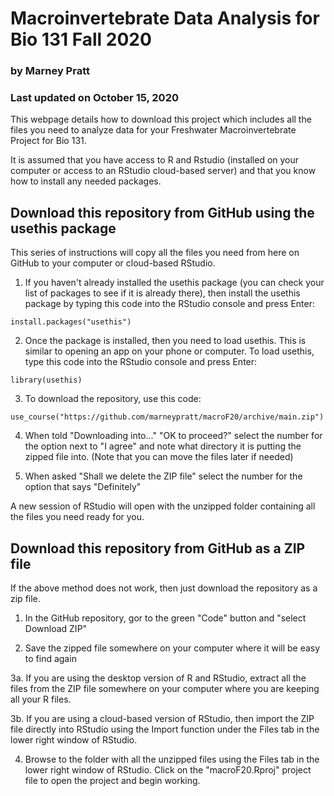 # Macroinvertebrate Data Analysis for Bio 131 Fall 2020

### by Marney Pratt

### Last updated on October 15, 2020

This webpage details how to download this project which includes all the files you need to analyze data for your Freshwater Macroinvertebrate Project for Bio 131.

It is assumed that you have access to R and Rstudio (installed on your computer or access to an RStudio cloud-based server) and that you know how to install any needed packages.


## Download this repository from GitHub using the usethis package

This series of instructions will copy all the files you need from here on GitHub to your computer or cloud-based RStudio. 

1. If you haven't already installed the usethis package (you can check your list of packages to see if it is already there), then install the usethis package by typing this code into the RStudio console and press Enter:

`install.packages("usethis")`

2. Once the package is installed, then you need to load usethis. This is similar to opening an app on your phone or computer. To load usethis, type this code into the RStudio console and press Enter:

`library(usethis)`

3. To download the repository, use this code:

`use_course("https://github.com/marneypratt/macroF20/archive/main.zip")`


4. When told "Downloading into..." "OK to proceed?" select the number for the option next to "I agree" and note what directory it is putting the zipped file into. (Note that you can move the files later if needed)

5. When asked "Shall we delete the ZIP file" select the number for the option that says "Definitely"

A new session of RStudio will open with the unzipped folder containing all the files you need ready for you.

## Download this repository from GitHub as a ZIP file

If the above method does not work, then just download the repository as a zip file.  

1. In the GitHub repository, gor to the green "Code" button and "select Download ZIP"

2. Save the zipped file somewhere on your computer where it will be easy to find again

3a. If you are using the desktop version of R and RStudio, extract all the files from the ZIP file somewhere on your computer where you are keeping all your R files.  

3b. If you are using a cloud-based version of RStudio, then import the ZIP file directly into RStudio using the Import function under the Files tab in the lower right window of RStudio.

4. Browse to the folder with all the unzipped files using the Files tab in the lower right window of RStudio. Click on the "macroF20.Rproj" project file to open the project and begin working.

